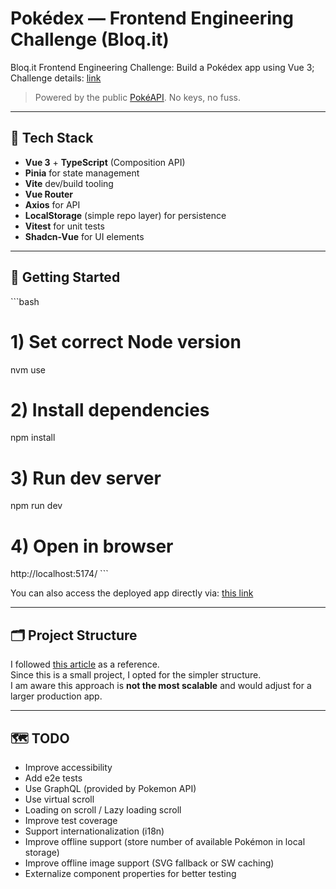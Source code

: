 # Pokédex — Frontend Engineering Challenge (Bloq.it)

Bloq.it Frontend Engineering Challenge: Build a Pokédex app using Vue 3;
Challenge details: [link](https://github.com/bloqit/fe-engineering-challenge/blob/main/README.md)

> Powered by the public [PokéAPI](https://pokeapi.co/). No keys, no fuss.

---

## 🧩 Tech Stack

- **Vue 3** + **TypeScript** (Composition API)
- **Pinia** for state management
- **Vite** dev/build tooling
- **Vue Router**
- **Axios** for API
- **LocalStorage** (simple repo layer) for persistence
- **Vitest** for unit tests
- **Shadcn-Vue** for UI elements

---

## 🚀 Getting Started

\`\`\`bash
# 1) Set correct Node version
nvm use

# 2) Install dependencies
npm install

# 3) Run dev server
npm run dev

# 4) Open in browser
http://localhost:5174/
\`\`\`

You can also access the deployed app directly via:  [this link](https://alexop.dev/posts/how-to-structure-vue-projects/)

---

## 🗂️ Project Structure

I followed [this article](https://alexop.dev/posts/how-to-structure-vue-projects/) as a reference.  
Since this is a small project, I opted for the simpler structure.  
I am aware this approach is **not the most scalable** and would adjust for a larger production app.

---

## 🗺️  TODO

- Improve accessibility
- Add e2e tests
- Use GraphQL (provided by Pokemon API)
- Use virtual scroll
- Loading on scroll / Lazy loading scroll
- Improve test coverage
- Support internationalization (i18n)
- Improve offline support (store number of available Pokémon in local storage)
- Improve offline image support (SVG fallback or SW caching)
- Externalize component properties for better testing  
